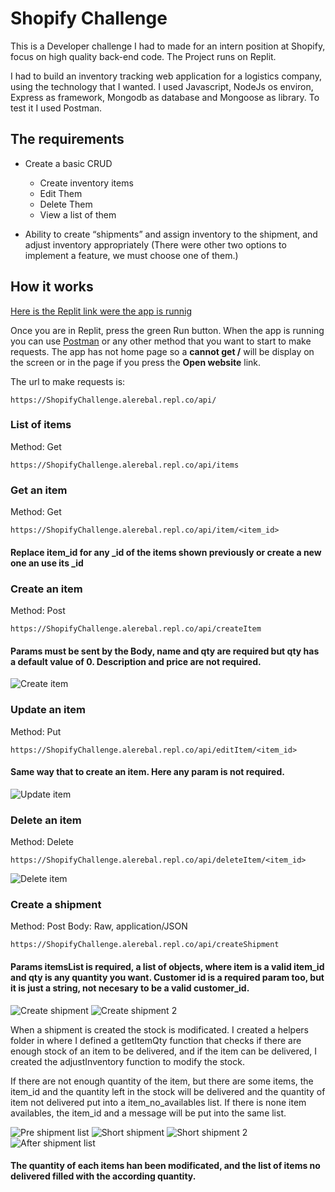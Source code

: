 # Shopify Challenge

This is a Developer challenge I had to made for an intern position at Shopify, focus on high quality back-end code. The Project runs on Replit.

I had to build an inventory tracking web application for a logistics company, using the technology that I wanted. I used Javascript, NodeJs os environ, Express as framework, Mongodb as database and Mongoose as library. To test it I used Postman.


## The requirements

- Create a basic CRUD
  - Create inventory items
  - Edit Them
  - Delete Them
  - View a list of them
  
- Ability to create “shipments” and assign inventory to the shipment, and adjust inventory appropriately (There were other two options to implement a feature, we must choose one of them.)


## How it works

[Here is the Replit link were the app is runnig](https://replit.com/@Alerebal/ShopifyChallenge#.replit)

Once you are in Replit, press the green Run button.
When the app is running you can use [Postman](https://www.postman.com/) or any other method that you want to start to make requests. The app has not home page so a **cannot get /** will be display on the screen or in the page if you press the **Open website** link.

The url to make requests is:
    
    https://ShopifyChallenge.alerebal.repl.co/api/
    
### List of items

Method: Get

    https://ShopifyChallenge.alerebal.repl.co/api/items


### Get an item

Method: Get

    https://ShopifyChallenge.alerebal.repl.co/api/item/<item_id>

#### Replace item_id for any _id of the items shown previously or create a new one an use its _id

### Create an item

Method: Post

    https://ShopifyChallenge.alerebal.repl.co/api/createItem

#### Params must be sent by the Body, name and qty are required but qty has a default value of 0. Description and price are not required.

![Create item](src/img/readme/createItem.png)

### Update an item

Method: Put

    https://ShopifyChallenge.alerebal.repl.co/api/editItem/<item_id>

#### Same way that to create an item. Here any param is not required.

![Update item](src/img/readme/updateItem.png)

### Delete an item

Method: Delete

    https://ShopifyChallenge.alerebal.repl.co/api/deleteItem/<item_id>

![Delete item](src/img/readme/deleteItem.png)


### Create a shipment

Method: Post
Body: Raw, application/JSON

    https://ShopifyChallenge.alerebal.repl.co/api/createShipment

#### Params itemsList is required, a list of objects, where item is a valid item_id and qty is any quantity you want. Customer id is a required param too, but it is just a string, not necesary to be a valid customer_id. 

![Create shipment](src/img/readme/createShipment.png)
![Create shipment 2](src/img/readme/createShipment2.png)

When a shipment is created the stock is modificated. I created a helpers folder in where I defined a getItemQty function that checks if there are enough stock of an item to be delivered, and if the item can be delivered, I created the adjustInventory function to modify the stock.

If there are not enough quantity of the item, but there are some items, the item_id and the quantity left in the stock will be delivered and the quantity of item not delivered put into a item_no_availables list. If there is none item availables, the item_id and a message will be put into the same list.

![Pre shipment list](src/img/readme/preShipment.png)
![Short shipment](src/img/readme/shortShipment.png)
![Short shipment 2](src/img/readme/shortShipment2.png)
![After shipment list](src/img/readme/afterShipment.png)

#### The quantity of each items han been modificated, and the list of items no delivered filled with the according quantity.


